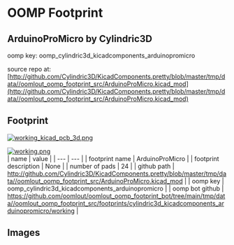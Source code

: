 # OOMP Footprint  
## ArduinoProMicro  by Cylindric3D  
  
oomp key: oomp_cylindric3d_kicadcomponents_arduinopromicro  
  
source repo at: [http://github.com/Cylindric3D/KicadComponents.pretty/blob/master/tmp/data//oomlout_oomp_footprint_src/ArduinoProMicro.kicad_mod](http://github.com/Cylindric3D/KicadComponents.pretty/blob/master/tmp/data//oomlout_oomp_footprint_src/ArduinoProMicro.kicad_mod)  
## Footprint  
  
[![working_kicad_pcb_3d.png](working_kicad_pcb_3d_600.png)](working_kicad_pcb_3d.png)  
  
[![working.png](working_600.png)](working.png)  
| name | value | 
| --- | --- | 
| footprint name | ArduinoProMicro | 
| footprint description | None | 
| number of pads | 24 | 
| github path | http://github.com/Cylindric3D/KicadComponents.pretty/blob/master/tmp/data//oomlout_oomp_footprint_src/ArduinoProMicro.kicad_mod | 
| oomp key | oomp_cylindric3d_kicadcomponents_arduinopromicro | 
| oomp bot github | https://github.com/oomlout/oomlout_oomp_footprint_bot/tree/main/tmp/data//oomlout_oomp_footprint_src/footprints/cylindric3d_kicadcomponents_arduinopromicro/working | 
## Images  
